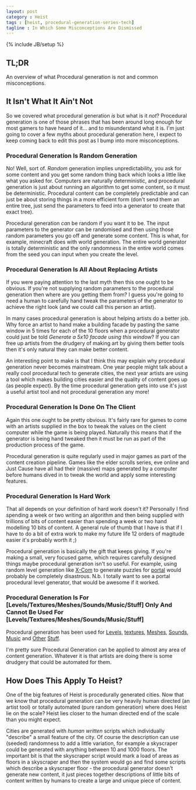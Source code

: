 ```yaml
---
layout: post
category : Heist
tags : [heist, procedural-generation-series-tech]
tagline : In Which Some Misconceptions Are Dismissed
---
```

{% include JB/setup %}


## TL;DR

An overview of what Procedural generation is not and common misconceptions.

## It Isn't What It Ain't Not

So we covered what procedural generation *is* but what is it *not*? Procedural generation is one of those phrases that has been around long enough for most gamers to have heard of it... and to misunderstand what it is. I'm just going to cover a few myths about procedural generation here, I expect to keep coming back to edit this post as I bump into more misconceptions.

### Procedural Generation Is Random Generation

No! Well, sort of. _Random_ generation implies unpredictability, you ask for some content and you get some random thing back which looks a little like what you asked for. Computers are naturally deterministic, and procedural generation is just about running an algorithm to get some content, so it must be deterministic. Procedural content can be completely predictable and can just be about storing things in a more efficient form (don't send them an entire tree, just send the parameters to feed into a generator to create that exact tree).

Procedural generation _can_ be random if you want it to be. The input parameters to the generator can be randomised and then using those random parameters you go off and generate some content. This is what, for example, minecraft does with world generation. The entire world generator is totally deterministic and the only randomness in the entire world comes from the seed you can input when you create the level.

### Procedural Generation Is All About Replacing Artists

If you were paying attention to the last myth then this one ought to be obvious. If you're not supplying random parameters to the procedural generation then where are you getting them from? I guess you're going to need a human to carefully hand tweak the parameters of the generator to achieve the right look (and we could call this person an artist).

In many cases procedural generation is about helping artists do a better job. Why force an artist to hand make a building facade by pasting the same window in 5 times for each of the 10 floors when a procedural generator could just be told *Generate a 5x10 facade using this window*? If you can free up artists from the drudgery of making art by giving them better tools then it's only natural they can make better content.

An interesting point to make is that I think this may explain why procedural generation never becomes mainstream. One year people might talk about a really cool procedural tech to generate cities, the next year artists are using a tool which makes building cities easier and the quality of content goes up (as people expect). By the time procedural generation gets into use it's just a useful artist tool and not procedural generation any more!

### Procedural Generation Is Done On The Client

Again this one ought to be pretty obvious. It's fairly rare for games to come with an artists supplied in the box to tweak the values on the client computer while the game is being played. Naturally this means that if the generator is being hand tweaked then it must be run as part of the production process of the game.

Procedural generation is quite regularly used in major games as part of the content creation pipeline. Games like the elder scrolls series, eve online and Just Cause have all had their (massive) maps generated by a computer before humans dived in to tweak the world and apply some interesting features.

### Procedural Generation Is Hard Work

That all depends on your definition of hard work doesn't it? Personally I find spending a week or two writing an algorithm and then being supplied with trillions of bits of content easier than spending a week or two hand modelling 10 bits of content. A general rule of thumb that I have is that if I have to do a bit of extra work to make my future life 12 orders of magitude easier it's probably worth it ;)

Procedural generation is basically the gift that keeps giving. If you're making a small, very focused game, which requires carefully designed things maybe procedural generation isn't so useful. For example, using random level generation like [X-Com](http://en.wikipedia.org/wiki/X-COM) to generate puzzles for <a href="http://en.wikipedia.org/wiki/Portal_(video_game)">portal</a> would probably be completely disastrous. N.b. I totally want to see a portal procedural level generator, that would be awesome if it worked.

### Procedural Generation Is For [Levels/Textures/Meshes/Sounds/Music/Stuff] Only And Cannot Be Used For [Levels/Textures/Meshes/Sounds/Music/Stuff]

Procedural generation has been used for <a href="http://images.wikia.com/justcause/images/9/9d/Just_Cause_(1)_map.png">Levels</a>, [textures](http://powet.tv/powetblog/wp-content/uploads/2007/06/kreiger.jpg), [Meshes](http://www.esri.com/news/releases/11-4qtr/images/esri-releases-new-version-of-cityengine-lg.jpg), [Sounds](http://www.superflashbros.net/as3sfxr/), [Music](http://tones.wolfram.com/generate/) and [Other](http://left4dead.wikia.com/wiki/The_Director) [Stuff](http://www.youtube.com/watch?v=_xAYkPVOTbc).

I'm pretty sure Procedural Generation can be applied to almost any area of content generation. Whatever it is that artists are doing there is some drudgery that could be automated for them.

## How Does This Apply To Heist?

One of the big features of Heist is procedurally generated cities. Now that we know that procedural generation can be very heavily human directed (an artist tool) or totally automated (pure random generation) where does Heist lie on the scale? Heist lies closer to the human directed end of the scale than you might expect.

Cities are generated with _human written_ scripts which individually "describe" a small feature of the city. Of course the description can use (seeded) randomness to add a little variation, for example a skyscraper could be generated with anything between 10 and 1000 floors. The important bit is that the skyscraper script would mark a load of areas as floors in a skyscraper and then the system would go and find some scripts which describe a skyscraper floor - the procedural generator doesn't generate new content, it just pieces together descriptions of little bits of content written by humans to create a large and unique piece of content.